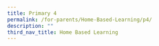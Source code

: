```yaml
---
title: Primary 4
permalink: /for-parents/Home-Based-Learning/p4/
description: ""
third_nav_title: Home Based Learning
---
```

